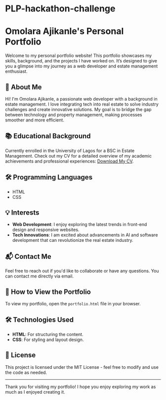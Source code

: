 # PLP-hackathon-challenge
# Omolara Ajikanle's Personal Portfolio

Welcome to my personal portfolio website! This portfolio showcases my skills, background, and the projects I have worked on. It’s designed to give you a glimpse into my journey as a web developer and estate management enthusiast.

## 🌟 About Me
Hi! I'm Omolara Ajikanle, a passionate web developer with a background in estate management. I love integrating tech into real estate to solve industry challenges and create innovative solutions. My goal is to bridge the gap between technology and property management, making processes smoother and more efficient.

## 📚 Educational Background
Currently enrolled in the University of Lagos for a BSC in Estate Management. Check out my CV for a detailed overview of my academic achievements and professional experiences: [Download My CV](omolara_ajikanle_cv.pdf).

## 🛠️ Programming Languages
- HTML
- CSS

## 💡 Interests
- **Web Development**: I enjoy exploring the latest trends in front-end design and responsive websites.
- **Tech Innovations**: I am excited about advancements in AI and software development that can revolutionize the real estate industry.


## 📬 Contact Me
Feel free to reach out if you'd like to collaborate or have any questions. You can contact me directly via email.

## 🚀 How to View the Portfolio
To view my portfolio, open the `portfolio.html` file in your browser.

## 🛠️ Technologies Used
- **HTML**: For structuring the content.
- **CSS**: For styling and layout design.

## 📜 License
This project is licensed under the MIT License - feel free to modify and use the code as needed.

---

Thank you for visiting my portfolio! I hope you enjoy exploring my work as much as I enjoyed creating it.
